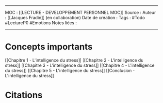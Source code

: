 
***
MOC : [[LECTURE - DEVELOPPEMENT PERSONNEL MOC]]
Source : 
Auteur : [[Jacques Fradin]] (en collaboration)
Date de création : 
Tags : #Todo #LectureP0 #Emotions 
Notes liées :
***


# Concepts importants

[[Chapitre 1 - L'intelligence du stress]]
[[Chapitre 2 - L'intelligence du stress]]
[[Chapitre 3 - L'intelligence du stress]]
[[Chapitre 4 - L'intelligence du stress]]
[[Chapitre 5 - L'intelligence du stress]]
[[Conclusion - L'intelligence du stress]]


# Citations 
